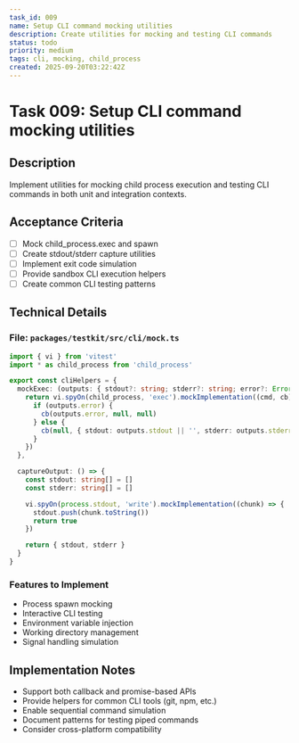 ```yaml
---
task_id: 009
name: Setup CLI command mocking utilities
description: Create utilities for mocking and testing CLI commands
status: todo
priority: medium
tags: cli, mocking, child_process
created: 2025-09-20T03:22:42Z
---
```


# Task 009: Setup CLI command mocking utilities

## Description

Implement utilities for mocking child process execution and testing CLI commands in both unit and integration contexts.

## Acceptance Criteria

- [ ] Mock child_process.exec and spawn
- [ ] Create stdout/stderr capture utilities
- [ ] Implement exit code simulation
- [ ] Provide sandbox CLI execution helpers
- [ ] Create common CLI testing patterns

## Technical Details

### File: `packages/testkit/src/cli/mock.ts`
```typescript
import { vi } from 'vitest'
import * as child_process from 'child_process'

export const cliHelpers = {
  mockExec: (outputs: { stdout?: string; stderr?: string; error?: Error }) => {
    return vi.spyOn(child_process, 'exec').mockImplementation((cmd, cb) => {
      if (outputs.error) {
        cb(outputs.error, null, null)
      } else {
        cb(null, { stdout: outputs.stdout || '', stderr: outputs.stderr || '' })
      }
    })
  },

  captureOutput: () => {
    const stdout: string[] = []
    const stderr: string[] = []

    vi.spyOn(process.stdout, 'write').mockImplementation((chunk) => {
      stdout.push(chunk.toString())
      return true
    })

    return { stdout, stderr }
  }
}
```

### Features to Implement
- Process spawn mocking
- Interactive CLI testing
- Environment variable injection
- Working directory management
- Signal handling simulation

## Implementation Notes

- Support both callback and promise-based APIs
- Provide helpers for common CLI tools (git, npm, etc.)
- Enable sequential command simulation
- Document patterns for testing piped commands
- Consider cross-platform compatibility